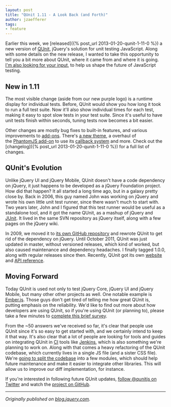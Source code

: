 ```yaml
---
layout: post
title: "QUnit 1.11 - A Look Back (and Forth)"
author: jzaefferer
tags:
- feature
---
```

		
Earlier this week, we [released]({% post_url 2013-01-20-qunit-1-11-0 %})  a new version of [QUnit](http://qunitjs.com/), jQuery's solution for unit testing JavaScript. Along with some details on the new release, I wanted to take this opportunity to tell you a bit more about QUnit, where it came from and where it is going. [I'm also looking for your input](https://docs.google.com/spreadsheet/viewform?formkey=dDBzQl9TWmQzbDdXS08wMTBuLTlObXc6MQ#gid=0), to help us shape the future of JavaScript testing.

## New in 1.11

The most visible change (aside from our new purple logo) is a runtime display for individual tests. Before, QUnit would show you how long it took to run a full test suite. Now it'll also show individual times for each test, making it easy to spot slow tests in your test suite. Since it's useful to have unit tests finish within seconds, tuning tests now becomes a bit easier.

Other changes are mostly bug fixes to built-in features, and various improvements to&nbsp;[add-ons](http://qunitjs.com/addons/). There's&nbsp;[a new theme](https://github.com/Krinkle/qunit-theme-ninja), a overhaul of the&nbsp;[PhantomJS add-on](https://github.com/qunitjs/qunit/tree/1.13.0/addons/phantomjs) to use its [callback system](https://github.com/ariya/phantomjs/wiki/API-Reference-WebPage#webpage-onCallback) and more. Check out the [changelog]({% post_url 2013-01-20-qunit-1-11-0 %}) for a full list of changes.

## QUnit's Evolution

Unlike jQuery UI and jQuery Mobile, QUnit doesn't have a code dependency on jQuery, it just happens to be developed as a jQuery Foundation project. How did that happen? It all started a long time ago, but in a galaxy pretty close by. Back in 2006, this guy named John was working on jQuery and wrote his own little unit test runner, since there wasn't much to start with. Two years later, John and I figured that this test runner would be useful as a standalone tool, and it got the name QUnit, as a mashup of jQuery and [JUnit](http://junit.org/). It lived in the same SVN repository as jQuery itself, along with a few pages on the jQuery wiki.

In 2009, we moved it to [its own GitHub repository](https://github.com/jquery/qunit) and rewrote QUnit to get rid of the dependency on jQuery. Until October 2011, QUnit was just updated in master, without versioned releases, which kind of worked, but also caused maintenance and dependency headaches. I finally tagged 1.0.0, along with regular releases since then. Recently, QUnit got its own [website](http://qunitjs.com/) and [API reference](http://api.qunitjs.com/).

## Moving Forward

Today QUnit is used not only to test jQuery Core, jQuery UI and jQuery Mobile, but many other other projects as well. One notable example is [Ember.js](http://emberjs.com/). Those guys don't get tired of telling me how great QUnit is, putting emphasis on the reliability. We'd like to find out more about how developers are using QUnit, so if you're using QUnit (or planning to), please take a few minutes to [complete this brief survey](https://docs.google.com/spreadsheet/viewform?formkey=dDBzQl9TWmQzbDdXS08wMTBuLTlObXc6MQ#gid=0).

From the ~50 answers we've received so far, it's clear that people use QUnit since it's so easy to get started with, and we certainly intend to keep it that way. It's also clear that a lot of people are looking for tools and guides on integrating QUnit in [CI](http://en.wikipedia.org/wiki/Continuous_integration) tools like [Jenkins](http://jenkins-ci.org/), which is also something we're planning to work on. Along with that comes a heavy refactoring of the QUnit codebase, which currently lives in a single JS file (and a sister CSS file). We're [going to split the codebase](https://github.com/jquery/qunit/issues/378) into a few modules, which should help future maintenance and make it easier to integrate other libraries. This will allow us to improve our diff implementation, for instance.

If you're interested in following future QUnit updates, [follow @qunitjs on Twitter](https://twitter.com/qunitjs) and watch the [project on GitHub](https://github.com/jquery/qunit).

-----

_Originally published on [blog.jquery.com](https://blog.jquery.com/2013/01/24/qunit-1-11-release-a-look-back-and-forth/)._
